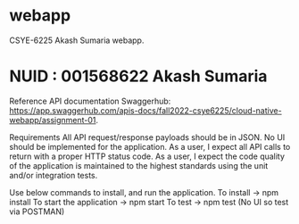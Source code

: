 # webapp
CSYE-6225 Akash Sumaria webapp.

# NUID : 001568622 Akash Sumaria

Reference API documentation
Swaggerhub: https://app.swaggerhub.com/apis-docs/fall2022-csye6225/cloud-native-webapp/assignment-01. 

Requirements
All API request/response payloads should be in JSON.
No UI should be implemented for the application.
As a user, I expect all API calls to return with a proper HTTP status code.
As a user, I expect the code quality of the application is maintained to the highest standards using the unit and/or integration tests.

Use below commands to install, and run the application.
To install -> npm install
To start the application -> npm start
To test -> npm test (No UI so test via POSTMAN)


